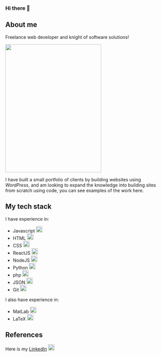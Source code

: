 ### Hi there 👋

<!--
**CSmith91/CSmith91** is a ✨ _special_ ✨ repository because its `README.md` (this file) appears on your GitHub profile.

Here are some ideas to get you started:

- 🔭 I’m currently working on ...
- 🌱 I’m currently learning ...
- 👯 I’m looking to collaborate on ...
- 🤔 I’m looking for help with ...
- 💬 Ask me about ...
- 📫 How to reach me: ...
- 😄 Pronouns: ...
- ⚡ Fun fact: ...
-->

## About me
Freelance web developer and knight of software solutions!

<img src="https://user-images.githubusercontent.com/10632213/221565090-847a2a1e-c0f7-4054-92e5-41a743d30f0c.jpg" width="300" height="400" />

I have built a small portfolio of clients by building websites using *WordPress*, and am looking to expand the knowledge into building sites from scratch using code, you can see examples of the work here.

## My tech stack
I have experience in:
* Javascript <img src="https://user-images.githubusercontent.com/10632213/221564381-d24900e4-1359-45ff-9df0-bf3743f32693.png" width="20" height="20" /> 
* HTML <img src="https://user-images.githubusercontent.com/10632213/221564169-5e017026-03cb-4ccd-90d7-8376e73e8fc0.png" width="20" height="20" /> 
* CSS <img src="https://user-images.githubusercontent.com/10632213/221564288-e2187fe3-bd3e-4539-afd3-01ea7f42d76e.png" width="20" height="20" /> 
* ReactJS <img src="https://user-images.githubusercontent.com/10632213/221566679-4ac4d657-8e5e-4adf-90f3-f5eb4aa68008.png" width="20" height="20" />
* NodeJS <img src="https://user-images.githubusercontent.com/10632213/221564728-d2fdf9ce-b0a1-4633-a59e-9f97543e295a.png" width="20" height="20" /> 
* Python <img src="https://github.com/user-attachments/assets/beaaf0f8-cb85-4aff-a31e-855854a37437" width="20" height="20" />
* php <img src="https://github.com/user-attachments/assets/aa1ce98e-e281-421e-9e65-dddf02dd382d" width="20" height="20" />
* JSON <img src="https://user-images.githubusercontent.com/10632213/221564539-c2a19aa6-ffdc-4143-a473-a6f37f9e2948.png" width="20" height="20" /> 
* Git <img src="https://user-images.githubusercontent.com/10632213/221566772-4fce9690-4159-4aab-9dba-db7d494961ae.png" width="20" height="20" /> 

I also have experience in:
* MatLab <img src="https://user-images.githubusercontent.com/10632213/221566990-ee143a41-f72e-40a8-801b-d5c20d1f3508.png" width="20" height="20" /> 
* LaTeX <img src="https://user-images.githubusercontent.com/10632213/221567496-7bc842f1-8107-4009-aa1e-59870c10fb54.png" width="20" height="20" />


## References
Here is my [LinkedIn](https://www.linkedin.com/in/chris-smith-02b45125a/) <img src="https://user-images.githubusercontent.com/10632213/221563109-bd2f0f27-ec7e-4fcc-8627-7e3f56468cb8.png" width="20" height="20" /> 

